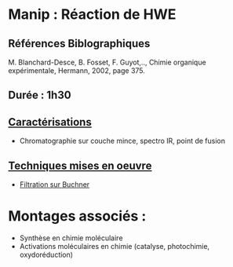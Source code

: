 # Manip : Réaction de HWE
## Références Biblographiques 
M. Blanchard-Desce, B. Fosset, F. Guyot,.., Chimie organique expérimentale, Hermann, 2002, page 375.
## Durée : 1h30
## [Caractérisations](Caracterisations.md)
- Chromatographie sur couche mince, spectro IR, point de fusion
## [Techniques mises en oeuvre](techniques.md)
- [Filtration sur Buchner](FiltrationBuchner.md)
# Montages associés :
- Synthèse en chimie moléculaire
- Activations moléculaires en chimie (catalyse, photochimie, oxydoréduction)